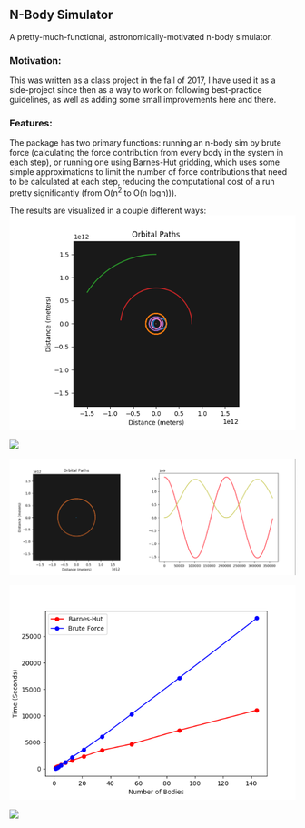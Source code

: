 ## N-Body Simulator

A pretty-much-functional, astronomically-motivated n-body simulator.

### Motivation:

This was written as a class project in the fall of 2017, I have used it as a side-project since then as a way to work on following best-practice guidelines, as well as adding some small improvements here and there.

### Features:

The package has two primary functions: running an n-body sim by brute force (calculating the force contribution from every body in the system in each step), or running one using Barnes-Hut gridding, which uses some simple approximations to limit the number of force contributions that need to be calculated at each step, reducing the computational cost of a run pretty significantly (from O(n$^2$ to O(n logn))).

The results are visualized in a couple different ways:
![](solarsystem.png)

![](solarsystem.gif)



![](rv_and_orbit_jup.png)


![](cost_evaluation.png)


![](grid_evolution.gif)
